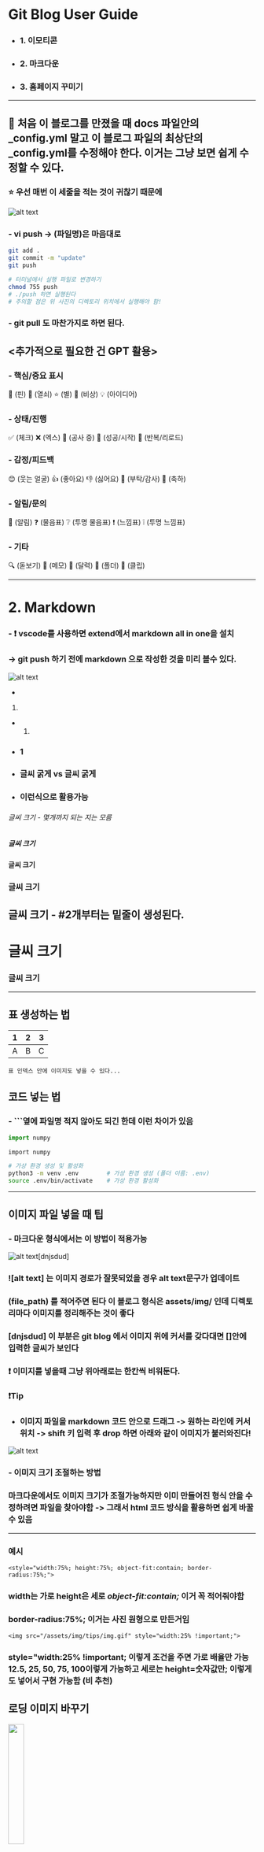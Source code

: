 # Git Blog User Guide
- ### 1. 이모티콘<br>
- ### 2. 마크다운<br>
- ### 3. 홈페이지 꾸미기<br>
---

## 🚧 처음 이 블로그를 만졌을 때 docs 파일안의 _config.yml 말고 이 블로그 파일의 최상단의 _config.yml를 수정해야 한다. 이거는 그냥 보면 쉽게 수정할 수 있다. 

### ⭐ 우선 매번 이 세줄을 적는 것이 귀찮기 때문에 

![alt text](<assets/img/tips/git push.png>)

### - vi push -> (파일명)은 마음대로

```bash
git add .
git commit -m "update"
git push 
```

```bash
# 터미널에서 실행 파일로 변경하기
chmod 755 push
# ./push 하면 실행된다
# 주의할 점은 위 사진의 디렉토리 위치에서 실행해야 함!
```

### - git pull 도 마찬가지로 하면 된다.

## <추가적으로 필요한 건 GPT 활용>
### - 핵심/중요 표시
📌 (핀)
🔑 (열쇠)
⭐ (별)
🚨 (비상)
💡 (아이디어)
### - 상태/진행
✅ (체크)
❌ (엑스)
🚧 (공사 중)
🚀 (성공/시작)
🔄 (반복/리로드)
### - 감정/피드백
😊 (웃는 얼굴)
👍 (좋아요)
👎 (싫어요)
🙏 (부탁/감사)
🎉 (축하)
### - 알림/문의
📢 (알림)
❓ (물음표)
❔ (투명 물음표)
❗ (느낌표)
❕ (투명 느낌표)
### - 기타
🔍 (돋보기)
📝 (메모)
📅 (달력)
📂 (폴더)
📎 (클립)

---

# 2. Markdown
### - ❗ vscode를 사용하면 extend에서 markdown all in one을 설치 
### -> git push 하기 전에 markdown 으로 작성한 것을 미리 볼수 있다. 

![alt text](assets/img/tips/md_view.png)

- 
1.
- 1.
- ### 1 
- ### **글씨 굵게** vs 글씨 굵게
- ### 이런식으로 활용가능

###### 글씨 크기 - 몇개까지 되는 지는 모름
##### 글씨 크기
#### 글씨 크기
### 글씨 크기 
## 글씨 크기  - #2개부터는 밑줄이 생성된다.
# 글씨 크기 
### 글씨 크기
---

## 표 생성하는 법

|1| 2| 3|
--|--|--
A |B |C

```
표 인덱스 안에 이미지도 넣을 수 있다...
```


## 코드 넣는 법
### - ```옆에 파일명 적지 않아도 되긴 한데 이런 차이가 있음
```py
import numpy
```

```
import numpy
```

```bash
# 가상 환경 생성 및 활성화
python3 -m venv .env        # 가상 환경 생성 (폴더 이름: .env)
source .env/bin/activate    # 가상 환경 활성화
```
---
## 이미지 파일 넣을 때 팁

### - 마크다운 형식에서는 이 방법이 적용가능

![alt text](assets/img/tips/img.gif)[dnjsdud] 

### ![alt text] 는 이미지 경로가 잘못되었을 경우 alt text문구가 업데이트 
### (file_path) 를 적어주면 된다 이 블로그 형식은 assets/img/ 인데 디렉토리마다 이미지를 정리해주는 것이 좋다
### [dnjsdud] 이 부분은 git blog 에서 이미지 위에 커서를 갖다대면 []안에 입력한 글씨가 보인다
### ❗ 이미지를 넣을때 그냥 위아래로는 한칸씩 비워둔다.
### ❗Tip 
- ### 이미지 파일을 markdown 코드 안으로 드래그 -> 원하는 라인에 커서 위치 -> shift 키 입력 후 drop 하면 아래와 같이 이미지가 불러와진다!  

![alt text](assets/img/tips/img_tip1.png)

### - 이미지 크기 조절하는 방법

### 마크다운에서도 이미지 크기가 조절가능하지만 이미 만들어진 형식 안을 수정하려면 파일을 찾아야함 -> 그래서 html 코드 방식을 활용하면 쉽게 바꿀 수 있음
---
### 예시

```
<style="width:75%; height:75%; object-fit:contain; border-radius:75%;">
```
### width는 가로 height은 세로 *object-fit:contain;* 이거 **꼭** 적어줘야함 
### border-radius:75%; 이거는 사진 원형으로 만든거임 

```
<img src="/assets/img/tips/img.gif" style="width:25% !important;">
```

### style="width:25% !important; 이렇게 조건을 주면 가로 배율만 가능 12.5, 25, 50, 75, 100이렇게 가능하고 세로는 height=숫자값만; 이렇게도 넣어서 구현 가능함 (비 추천)

## 로딩 이미지 바꾸기

<img src="/assets/img/tips/loading.png" style="width:25%; height:25%; object-fit:contain;">

### - 위 사진에 있는 loading.html파일에 들어가서

```html
<div id="loading">
    <div class="loading_box">
        <img src="{{ '/assets/img/img.gif' | prepend: site.baseurl }}" style="width:75%; height:75%; object-fit:contain; border-radius:75%;">
        <p>Please wait ...</p>  /* 이미지 밑에 적을 내용 */
    </div>
</div>
```

### ❗Tip 
### 다크 모드일 때 loading 글씨 색을 바꾸고 싶다하면 

<img src="/assets/img/tips/img_tip2.png" style="width:25%; height:25%; object-fit:contain;">

<img src="/assets/img/tips/loading_p.png" style="width:25%; height:25%; object-fit:contain;">

- ### loading p { color:#FFB6C1; }의 #FFB6C1 값을 바꿔주면 된다
- ### 추가적으로, 마우스 커서를 색 위에 갖다대면 색깔 바꿀 수 있음!

